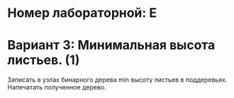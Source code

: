 # Номер лабораторной: E
# Вариант 3: Минимальная высота листьев. (1)

Записать в узлах бинарного дерева min высоту листьев в поддеревьях. 
Напечатать полученное дерево.
